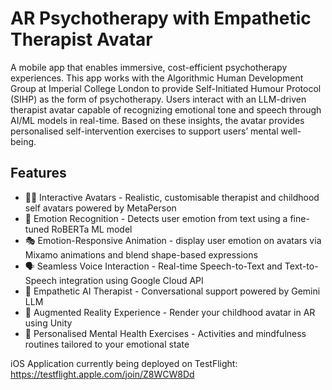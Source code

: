 # AR Psychotherapy with Empathetic Therapist Avatar

A mobile app that enables immersive, cost-efficient psychotherapy experiences. This app works with the Algorithmic Human Development Group at Imperial College London to provide Self-Initiated Humour Protocol (SIHP) as the form of psychotherapy. Users interact with an LLM-driven therapist avatar capable of recognizing emotional tone and speech through AI/ML models in real-time. Based on these insights, the avatar provides personalised self-intervention exercises to support users’ mental well-being.

## Features
- 🧍‍♂️ Interactive Avatars - Realistic, customisable therapist and childhood self avatars powered by MetaPerson
- 🧠 Emotion Recognition - Detects user emotion from text using a fine-tuned RoBERTa ML model
- 🎭 Emotion-Responsive Animation - display user emotion on avatars via Mixamo animations and blend shape-based expressions
- 🗣️ Seamless Voice Interaction - Real-time Speech-to-Text and Text-to-Speech integration using Google Cloud API
- 🤖 Empathetic AI Therapist - Conversational support powered by Gemini LLM
- 📱 Augmented Reality Experience - Render your childhood avatar in AR using Unity
- 🧘 Personalised Mental Health Exercises - Activities and mindfulness routines tailored to your emotional state

iOS Application currently being deployed on TestFlight:
https://testflight.apple.com/join/Z8WCW8Dd

<!-- 
<p align="center">
  <img src="demo_imgs/ChatbotScreen.png" alt="ChatbotScreen" width="30%">
</p> -->
